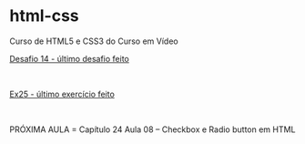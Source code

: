 # html-css
 Curso de HTML5 e CSS3 do Curso em Vídeo
<br>
 <p><a href="https://felipejlc.github.io/html-css/desafios/d014/index.html" target="blank"> Desafio 14 - último desafio feito</a></p>
 <br>
 <p><a href="https://felipejlc.github.io/html-css/exercicios/ex025/form003.html" target="blank"> Ex25 - último exercício feito </a></p>
 <br>
 <p>PRÓXIMA AULA = Capítulo 24 Aula 08 – Checkbox e Radio button em HTML </p>
